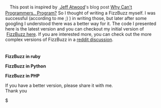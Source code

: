 <span style="font-family: Georgia, 'Times New Roman', serif;">   </span><span style="font-family: inherit;"> This post is inspired by <span style="background-color: white; color: #333333; line-height: 20px; text-align: -webkit-auto;">[ ](http://www.blogger.com/goog_1876368175)</span><span style="background-color: white; color: #333333; line-height: 20px; text-align: -webkit-auto;">[Jeff Atwood](http://www.codinghorror.com/blog/2004/02/about-me.html)'</span><span style="background-color: white; color: #333333; line-height: 20px; text-align: -webkit-auto;">s </span><span style="background-color: white; color: #333333; line-height: 20px; text-align: -webkit-auto;">blog post</span><span style="background-color: white; color: #333333; line-height: 20px; text-align: -webkit-auto;"> </span>[Why Can't Programmers.. Program?](http://www.codinghorror.com/blog/2007/02/why-cant-programmers-program.html) So I thought of writing a FizzBuzz myself. I was successful (according to me ;) ) in writing those, but later after some googling I understood there was a better way for it. The code I presented here is the latest version and you can checkout my initial version of  [FizzBuzz here](https://gist.github.com/1983957/a530cef6ac5f75f15195ef9c9ec9d5f35a5b0ab8). If you are interested more, you can check out the more complex versions of FizzBuzz in a [reddit discussion](http://www.reddit.com/r/programming/tb/10d7w).</span>  
<span style="color: #333333; font-family: calibri, tahoma, arial, sans-serif;"><span style="line-height: 20px;">  
</span></span>  
**FizzBuzz in ruby**  

  
**FizzBuzz in Python**  

  
**FizzBuzz in PHP**  

  
<span style="font-family: inherit;">If you have a better version, please share it with me. </span>  
<span style="font-family: inherit;">Thank you </span>

$
